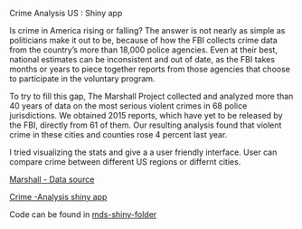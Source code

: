 
Crime Analysis US : Shiny app 


Is crime in America rising or falling? The answer is not nearly as simple as politicians make it out to be, because of how the FBI collects crime data from the country’s more than 18,000 police agencies. Even at their best, national estimates can be inconsistent and out of date, as the FBI takes months or years to piece together reports from those agencies that choose to participate in the voluntary program.

To try to fill this gap, The Marshall Project collected and analyzed more than 40 years of data on the most serious violent crimes in 68 police jurisdictions. We obtained 2015 reports, which have yet to be released by the FBI, directly from 61 of them. Our resulting analysis found that violent crime in these cities and counties rose 4 percent last year.


 I tried visualizing the stats and give a a user friendly interface. User can compare crime between different US regions or differnt cities. 
 

[Marshall - Data source](https://github.com/themarshallproject/city-crime)

[Crime -Analysis shiny app](https://prash16.shinyapps.io/ubc_mds_ver2/)

Code can be found in [mds-shiny-folder](https://github.com/prash16/mds_shiny_project/tree/master/ubc_mds)
